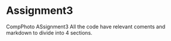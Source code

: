 # Assignment3
CompPhoto ASsignment3
All the code have relevant coments and markdown to divide into 4 sections.
